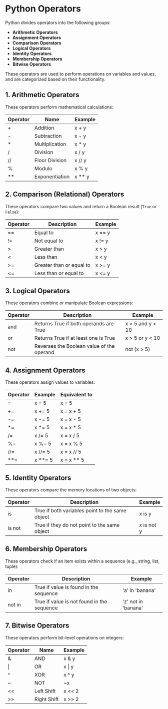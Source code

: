 # Python Operators

Python divides operators into the following groups:

- **Arithmetic Operators**
- **Assignment Operators**
- **Comparison Operators**
- **Logical Operators**
- **Identity Operators**
- **Membership Operators**
- **Bitwise Operators**

These operators are used to perform operations on variables and values, and are categorized based on their functionality.

## 1. Arithmetic Operators

These operators perform mathematical calculations:

| Operator | Name            | Example      |
|----------|-----------------|-------------|
| +        | Addition        | x + y       |
| -        | Subtraction     | x - y       |
| *        | Multiplication  | x * y       |
| /        | Division        | x / y       |
| //       | Floor Division  | x // y      |
| %        | Modulo          | x % y       |
| **       | Exponentiation  | x ** y      |

## 2. Comparison (Relational) Operators

These operators compare two values and return a Boolean result (`True` or `False`):

| Operator | Description                  | Example    |
|----------|------------------------------|------------|
| ==       | Equal to                     | x == y     |
| !=       | Not equal to                 | x != y     |
| >        | Greater than                 | x > y      |
| <        | Less than                    | x < y      |
| >=       | Greater than or equal to     | x >= y     |
| <=       | Less than or equal to        | x <= y     |

## 3. Logical Operators

These operators combine or manipulate Boolean expressions:

| Operator | Description                                 | Example             |
|----------|---------------------------------------------|---------------------|
| and      | Returns True if both operands are True      | x > 5 and y < 10    |
| or       | Returns True if at least one is True        | x > 5 or y < 10     |
| not      | Reverses the Boolean value of the operand   | not (x > 5)         |

## 4. Assignment Operators

These operators assign values to variables:

| Operator | Example   | Equivalent to   |
|----------|-----------|----------------|
| =        | x = 5     | x = 5          |
| +=       | x += 5    | x = x + 5      |
| -=       | x -= 5    | x = x - 5      |
| *=       | x *= 5    | x = x * 5      |
| /=       | x /= 5    | x = x / 5      |
| %=       | x %= 5    | x = x % 5      |
| //=      | x //= 5   | x = x // 5     |
| **=      | x **= 5   | x = x ** 5     |

## 5. Identity Operators

These operators compare the memory locations of two objects:

| Operator | Description                                         | Example    |
|----------|-----------------------------------------------------|------------|
| is       | True if both variables point to the same object     | x is y     |
| is not   | True if they do not point to the same object        | x is not y |

## 6. Membership Operators

These operators check if an item exists within a sequence (e.g., string, list, tuple):

| Operator | Description                                 | Example             |
|----------|---------------------------------------------|---------------------|
| in       | True if value is found in the sequence      | 'a' in 'banana'     |
| not in   | True if value is not found in the sequence  | 'z' not in 'banana' |

## 7. Bitwise Operators

These operators perform bit-level operations on integers:

| Operator | Name        | Example   |
|----------|-------------|-----------|
| &        | AND         | x & y     |
| \|       | OR          | x \| y    |
| ^        | XOR         | x ^ y     |
| ~        | NOT         | ~x        |
| <<       | Left Shift  | x << 2    |
| >>       | Right Shift | x >> 2    |